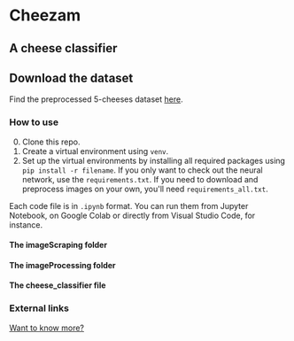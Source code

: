 # Cheezam
## A cheese classifier

## Download the dataset
Find the preprocessed 5-cheeses dataset [here](https://cheezam.s3.us-east-2.amazonaws.com/Cheezam_dataset.zip).

### How to use
0. Clone this repo. 
1. Create a virtual environment using `venv`.
2. Set up the virtual environments by installing all required packages using `pip install -r filename`. If you only want to check out the neural network, use the `requirements.txt`. If you need to download and preprocess images on your own, you'll need `requirements_all.txt`.

Each code file is in `.ipynb` format. You can run them from Jupyter Notebook, on Google Colab or directly from Visual Studio Code, for instance.

#### The imageScraping folder

#### The imageProcessing folder

#### The cheese_classifier file

### External links
[Want to know more?](https://chloebenz.com/projects/cheezam/)